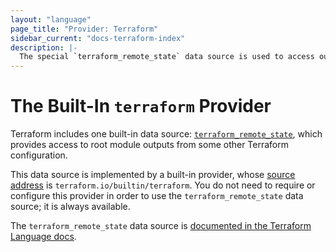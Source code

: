 ```yaml
---
layout: "language"
page_title: "Provider: Terraform"
sidebar_current: "docs-terraform-index"
description: |-
  The special `terraform_remote_state` data source is used to access outputs from shared infrastructure.
---
```


# The Built-In `terraform` Provider

Terraform includes one built-in data source:
[`terraform_remote_state`](/docs/language/state/remote-state-data.html), which
provides access to root module outputs from some other Terraform configuration.

This data source is implemented by a built-in provider, whose
[source address](/docs/language/providers/requirements.html#source-addresses)
is `terraform.io/builtin/terraform`. You do not need to require or configure
this provider in order to use the `terraform_remote_state` data source; it is
always available.

The `terraform_remote_state` data source is
[documented in the Terraform Language docs](/docs/language/state/remote-state-data.html).
